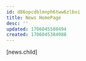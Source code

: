 ```yaml
---
id: d86opcdblmnph6tww6zlbvi
title: News HomePage
desc: ''
updated: 1706045580494
created: 1706045384988
---
```


[news.child]